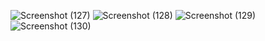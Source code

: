 
![Screenshot (127)](https://github.com/user-attachments/assets/adcc6a89-bcc8-4d07-bdd3-eaf2ae53cc96)
![Screenshot (128)](https://github.com/user-attachments/assets/4ca4d856-e0c6-4eb4-a5df-3221a89c315b)
![Screenshot (129)](https://github.com/user-attachments/assets/ba876040-a6f3-4431-8e45-d939a836ad34)
![Screenshot (130)](https://github.com/user-attachments/assets/db062fec-41ef-4f18-be9a-ceb756f6f2b8)
